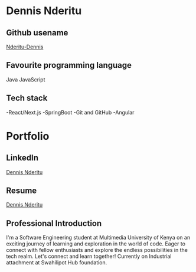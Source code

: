 # Dennis Nderitu

## Github usename

[Nderitu-Dennis](https://github.com/Nderitu-Dennis)

## Favourite programming language

Java
JavaScript


## Tech stack

-React/Next.js
-SpringBoot
-Git and GitHub
-Angular

# Portfolio

## LinkedIn

[Dennis Nderitu](www.linkedin.com/in/dennis-nderitu-a23766266)

## Resume

[Dennis Nderitu](https://docs.google.com/document/d/1DjSFVyWyAikEGAcmzJH-nKL44ZBuv0mceKoGZcKa_dM/edit#heading=h.jjb176pjw15x)

## Professional Introduction

I'm a Software Engineering student at Multimedia University of Kenya on an exciting journey of learning and exploration in the world of code. Eager to connect with fellow enthusiasts and explore the endless possibilities in the tech realm. Let's connect and learn together!
Currently on Industrial attachment at Swahilipot Hub foundation.
